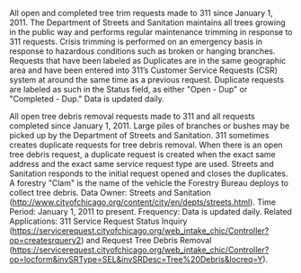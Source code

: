 All open and completed tree trim requests made to 311 since January 1, 2011. The Department of Streets and Sanitation maintains all trees growing in the public way and performs regular maintenance trimming in response to 311 requests. Crisis trimming is performed on an emergency basis in response to hazardous conditions such as broken or hanging branches. Requests that have been labeled as Duplicates are in the same geographic area and have been entered into 311’s Customer Service Requests (CSR) system at around the same time as a previous request. Duplicate requests are labeled as such in the Status field, as either "Open - Dup" or "Completed - Dup." Data is updated daily.

All open tree debris removal requests made to 311 and all requests completed since January 1, 2011. Large piles of branches or bushes may be picked up by the Department of Streets and Sanitation. 311 sometimes creates duplicate requests for tree debris removal. When there is an open tree debris request, a duplicate request is created when the exact same address and the exact same service request type are used. Streets and Sanitation responds to the initial request opened and closes the duplicates. A forestry "Clam" is the name of the vehicle the Forestry Bureau deploys to collect tree debris. Data Owner: Streets and Sanitation (http://www.cityofchicago.org/content/city/en/depts/streets.html). Time Period: January 1, 2011 to present. Frequency: Data is updated daily. Related Applications: 311 Service Request Status Inquiry (https://servicerequest.cityofchicago.org/web_intake_chic/Controller?op=createsrquery2) and Request Tree Debris Removal (https://servicerequest.cityofchicago.org/web_intake_chic/Controller?op=locform&invSRType=SEL&invSRDesc=Tree%20Debris&locreq=Y).
